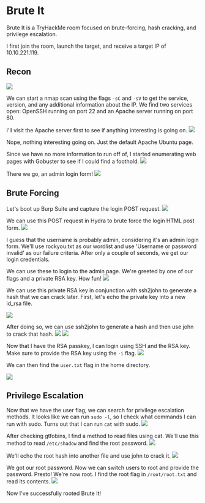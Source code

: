 # Brute It
Brute It is a TryHackMe room focused on brute-forcing, hash cracking, and privilege escalation.

I first join the room, launch the target, and receive a target IP of 10.10.221.119.

## Recon
![](nmap-scan.png)

We can start a nmap scan using the flags `-sC` and `-sV` to get the service, version, and any additional information about the IP. We find two services open: OpenSSH running on port 22 and an Apache server running on port 80.

I'll visit the Apache server first to see if anything interesting is going on.
![](ubuntu-page.png)

Nope, nothing interesting going on. Just the default Apache Ubuntu page.

Since we have no more information to run off of, I started enumerating web pages with Gobuster to see if I could find a foothold.
![](gobuster-enum.png)

There we go, an admin login form!
![](login-page.png)

## Brute Forcing
Let's boot up Burp Suite and capture the login POST request.
![](post-request.png)

We can use this POST request in Hydra to brute force the login HTML post form.
![](hydra-brute.png)

I guess that the username is probably admin, considering it's an admin login form. We'll use rockyou.txt as our wordlist and use 'Username or password invalid' as our failure criteria. After only a couple of seconds, we get our login credentials.

We can use these to login to the admin page. We're greeted by one of our flags and a private RSA key. How fun!
![](login-success.png)

We can use this private RSA key in conjunction with ssh2john to generate a hash that we can crack later. First, let's echo the private key into a new id_rsa file.

![](rsa-private.png)

After doing so, we can use ssh2john to generate a hash and then use john to crack that hash.
![](ssh2john-hash.png)
![](rsa-hash-crack.png)

Now that I have the RSA passkey, I can login using SSH and the RSA key. Make sure to provide the RSA key using the `-i` flag.
![](ssh-login.png)

We can then find the `user.txt` flag in the home directory.

![](user-flag.png)

## Privilege Escalation

Now that we have the user flag, we can search for privilege escalation methods. It looks like we can run `sudo -l`, so I check what commands I can run with sudo. Turns out that I can run `cat` with sudo.
![](gtfobins-cat.png)

After checking gtfobins, I find a method to read files using cat. We'll use this method to read `/etc/shadow` and find the root password.
![](privilege-escalation.png)

We'll echo the root hash into another file and use john to crack it.
![](root-hash-crack.png)

We got our root password. Now we can switch users to root and provide the password. Presto! We're now root. I find the root flag in `/root/root.txt` and read its contents.
![](root-flag.png)

Now I've successfully rooted Brute It!
